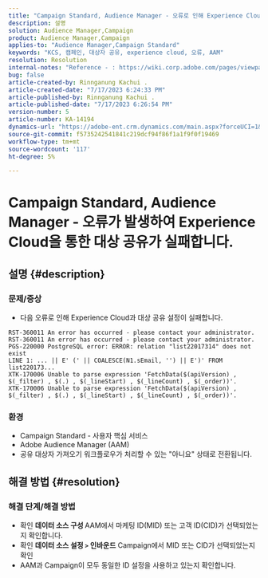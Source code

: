 ```yaml
---
title: "Campaign Standard, Audience Manager - 오류로 인해 Experience Cloud과 대상 공유가 실패함"
description: 설명
solution: Audience Manager,Campaign
product: Audience Manager,Campaign
applies-to: "Audience Manager,Campaign Standard"
keywords: "KCS, 캠페인, 대상자 공유, experience cloud, 오류, AAM"
resolution: Resolution
internal-notes: "Reference - : https://wiki.corp.adobe.com/pages/viewpage.action?pageId=1061261145#space-menu-link-content  Resolved in - https://jira.corp.adobe.com/browse/CAMP-34744"
bug: false
article-created-by: Rinnganung Kachui .
article-created-date: "7/17/2023 6:24:33 PM"
article-published-by: Rinnganung Kachui .
article-published-date: "7/17/2023 6:26:54 PM"
version-number: 5
article-number: KA-14194
dynamics-url: "https://adobe-ent.crm.dynamics.com/main.aspx?forceUCI=1&pagetype=entityrecord&etn=knowledgearticle&id=ea99b329-cf24-ee11-9cbd-6045bd0065f9"
source-git-commit: f5735242541841c219dcf94f86f1a1f9f0f19469
workflow-type: tm+mt
source-wordcount: '117'
ht-degree: 5%

---
```


# Campaign Standard, Audience Manager - 오류가 발생하여 Experience Cloud을 통한 대상 공유가 실패합니다.

## 설명 {#description}




### 문제/증상



- 다음 오류로 인해 Experience Cloud과 대상 공유 설정이 실패합니다.



```
RST-360011 An error has occurred - please contact your administrator.
RST-360011 An error has occurred - please contact your administrator.
PGS-220000 PostgreSQL error: ERROR: relation "list22017314" does not exist
LINE 1: ... || E' (' || COALESCE(N1.sEmail, '') || E')' FROM list220173...
XTK-170006 Unable to parse expression 'FetchData($(apiVersion) , $(_filter) , $(.) , $(_lineStart) , $(_lineCount) , $(_order))'.
XTK-170006 Unable to parse expression 'FetchData($(apiVersion) , $(_filter) , $(.) , $(_lineStart) , $(_lineCount) , $(_order))'.
```






### 환경



- Campaign Standard - 사용자 핵심 서비스
- Adobe Audience Manager (AAM)
- 공유 대상자 가져오기 워크플로우가 처리할 수 있는 &quot;아니요&quot; 상태로 전환됩니다.









## 해결 방법 {#resolution}




### 해결 단계/해결 방법



- 확인 <b>데이터 소스 구성 </b>AAM에서 마케팅 ID(MID) 또는 고객 ID(CID)가 선택되었는지 확인합니다.
- 확인 <b>데이터 소스 설정 `>`  인바운드</b> Campaign에서 MID 또는 CID가 선택되었는지 확인
- AAM과 Campaign이 모두 동일한 ID 설정을 사용하고 있는지 확인합니다.











